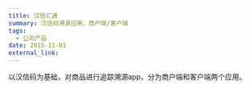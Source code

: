 ```yaml
---
title: 汉信汇通
summary: 汉信码溯源应用，商户端/客户端
tags:
  - 公司产品
date: 2015-11-01
external_link: 
---
```


以汉信码为基础，对商品进行追踪溯源app，分为商户端和客户端两个应用。